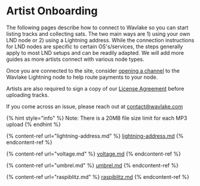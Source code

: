 # Artist Onboarding

The following pages describe how to connect to Wavlake so you can start listing tracks and collecting sats. The two main ways are 1) using your own LND node or 2) using a Lightning address. While the connection instructions for LND nodes are specific to certain OS's/services, the steps generally apply to most LND setups and can be readily adapted. We will add more guides as more artists connect with various node types.

Once you are connected to the site, consider [opening a channel](../connect.md) to the Wavlake Lightning node to help route payments to your node.

Artists are also required to sign a copy of our [License Agreement](../license-agreement.md) before uploading tracks.

If you come across an issue, please reach out at contact@wavlake.com

{% hint style="info" %}
Note: There is a 20MB file size limit for each MP3 upload
{% endhint %}

{% content-ref url="lightning-address.md" %}
[lightning-address.md](lightning-address.md)
{% endcontent-ref %}

{% content-ref url="voltage.md" %}
[voltage.md](voltage.md)
{% endcontent-ref %}

{% content-ref url="umbrel.md" %}
[umbrel.md](umbrel.md)
{% endcontent-ref %}

{% content-ref url="raspiblitz.md" %}
[raspiblitz.md](raspiblitz.md)
{% endcontent-ref %}
